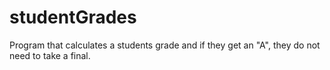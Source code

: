 # studentGrades
Program that calculates a students grade and if they get an "A", they do not need to take a final. 
